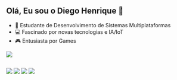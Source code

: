 ## Olá, Eu sou o Diego Henrique 👋

- 🌱 Estudante de Desenvolvimento de Sistemas Multiplataformas
- 💻 Fascinado por novas tecnologias e IA/IoT
- 🎮 Entusiasta por Games

<div>
<picture>
  <source
    srcset="https://github-readme-stats.vercel.app/api?username=DHcx&show_icons=true&theme=dark"
    media="(prefers-color-scheme: dark)"
  />
  <source
    srcset="https://github-readme-stats.vercel.app/api?username=DHcx&show_icons=true"
    media="(prefers-color-scheme: light), (prefers-color-scheme: no-preference)"
  />
  <img src="https://github-readme-stats.vercel.app/api?username=DHcx&show_icons=true" />
</picture>
</div>

##

<div>
<a href="https://www.instagram.com/dhzin_" target=" _blank"><img src="https://img.shields.io/badge/Instagram-E4405F?style=for-the-badge&logo=instagram&logoColor=white" target=" _blank"></a>
<a href="https://www.facebook.com/itzlightx" target=" _blank"><img src="https://img.shields.io/badge/Facebook-1877F2?style=for-the-badge&logo=facebook&logoColor=white" target=" _blank"></a>
<a href="https://www.linkedin.com/in/diego-henrique-carlos-06a8a235b" target=" _blank"><img src="https://img.shields.io/badge/LinkedIn-0077B5?style=for-the-badge&logo=linkedin&logoColor=white" target=" _blank"></a>
<a href="liightzz" target=" _blank"><img src="https://img.shields.io/badge/Discord-7289DA?style=for-the-badge&logo=discord&logoColor=white" target=" _blank"></a>                                                          
</div>
